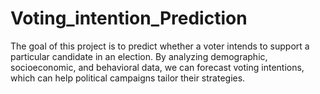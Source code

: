 # Voting_intention_Prediction
The goal of this project is to predict whether a voter intends to support a particular candidate in an election. By analyzing demographic, socioeconomic, and behavioral data, we can forecast voting intentions, which can help political campaigns tailor their strategies.
